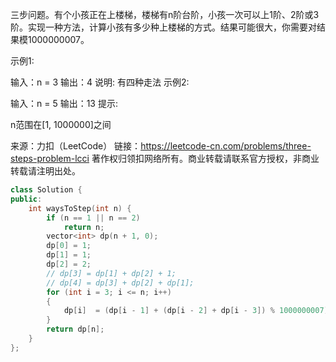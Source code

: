 三步问题。有个小孩正在上楼梯，楼梯有n阶台阶，小孩一次可以上1阶、2阶或3阶。实现一种方法，计算小孩有多少种上楼梯的方式。结果可能很大，你需要对结果模1000000007。

示例1:

 输入：n = 3 
 输出：4
 说明: 有四种走法
示例2:

 输入：n = 5
 输出：13
提示:

n范围在[1, 1000000]之间

来源：力扣（LeetCode）
链接：https://leetcode-cn.com/problems/three-steps-problem-lcci
著作权归领扣网络所有。商业转载请联系官方授权，非商业转载请注明出处。

```cpp
class Solution {
public:
    int waysToStep(int n) {
        if (n == 1 || n == 2)
            return n;
        vector<int> dp(n + 1, 0);
        dp[0] = 1;
        dp[1] = 1;
        dp[2] = 2;
        // dp[3] = dp[1] + dp[2] + 1;
        // dp[4] = dp[3] + dp[2] + dp[1];
        for (int i = 3; i <= n; i++)
        {
            dp[i]  = (dp[i - 1] + (dp[i - 2] + dp[i - 3]) % 1000000007) % 1000000007;
        }
        return dp[n];
    }
};
```


